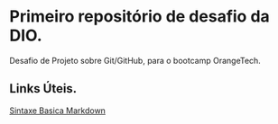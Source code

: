 # Primeiro repositório de desafio da DIO.
Desafio de Projeto sobre Git/GitHub, para o bootcamp OrangeTech.

## Links Úteis.
[Sintaxe Basica Markdown](https://www.markdownguide.org/basic-syntax/)
